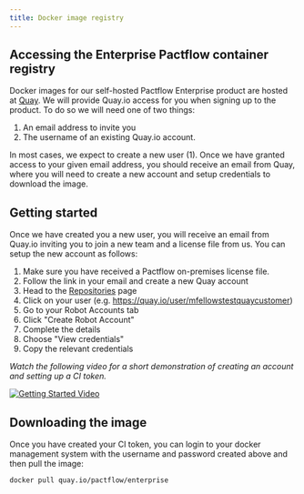 ```yaml
---
title: Docker image registry
---
```


## Accessing the Enterprise Pactflow container registry

Docker images for our self-hosted Pactflow Enterprise product are hosted at [Quay](http://quay.io). We will provide Quay.io access for you when signing up to the product. To do so we will need one of two things:

1. An email address to invite you 
2. The username of an existing Quay.io account.

In most cases, we expect to create a new user (1). Once we have granted access to your given email address, you should receive an email from Quay, where you will need to create a new account and setup credentials to download the image.

## Getting started
Once we have created you a new user, you will receive an email from Quay.io inviting you to join a new team and a license file from us. You can setup the new account as follows:

1. Make sure you have received a Pactflow on-premises license file.
1. Follow the link in your email and create a new Quay account
1. Head to the [Repositories](https://quay.io/repository/) page 
1. Click on your user (e.g. https://quay.io/user/mfellowstestquaycustomer)
1. Go to your Robot Accounts tab
1. Click "Create Robot Account"
1. Complete the details
1. Choose "View credentials"
1. Copy the relevant credentials

*Watch the following video for a short demonstration of creating an account and setting up a CI token.*

[![Getting Started Video](http://img.youtube.com/vi/-GedqnmKDRk/0.jpg)](https://www.youtube.com/watch?v=-GedqnmKDRk "Pactflow Quay.io account creation")

## Downloading the image

Once you have created your CI token, you can login to your docker management system with the username and password created above and then pull the image:

```sh
docker pull quay.io/pactflow/enterprise
```
